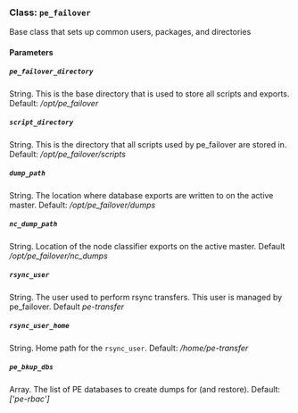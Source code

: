 ### Class: `pe_failover`

Base class that sets up common users, packages, and directories

#### Parameters
##### `pe_failover_directory`

String. This is the base directory that is used to store all scripts and exports.  Default: _/opt/pe_failover_

##### `script_directory`

String. This is the directory that all scripts used by pe_failover are stored in.  Default: _/opt/pe_failover/scripts_

##### `dump_path`

String. The location  where database exports are written to on the active master.  Default: _/opt/pe_failover/dumps_

##### `nc_dump_path`

String. Location of the node classifier exports on the active master.  Default _/opt/pe_failover/nc_dumps_

##### `rsync_user`

String. The user used to perform rsync transfers.  This user is managed by pe_failover.  Default _pe-transfer_

##### `rsync_user_home`

String. Home path for the `rsync_user`.  Default: _/home/pe-transfer_

##### `pe_bkup_dbs`

Array.  The list of PE databases to create dumps for (and restore).  Default: _['pe-rbac']_
